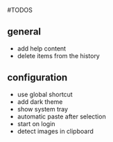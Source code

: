 #TODOS

## general
* add help content
* delete items from the history

## configuration
* use global shortcut
* add dark theme
* show system tray
* automatic paste after selection
* start on login
* detect images in clipboard
